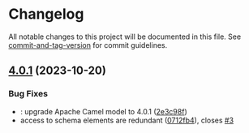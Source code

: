 # Changelog

All notable changes to this project will be documented in this file. See [commit-and-tag-version](https://github.com/absolute-version/commit-and-tag-version) for commit guidelines.

## [4.0.1](https://github.com/hawtio/camel-model/compare/v4.0.0...v4.0.1) (2023-10-20)


### Bug Fixes

* : upgrade Apache Camel model to 4.0.1 ([2e3c98f](https://github.com/hawtio/camel-model/commit/2e3c98f5bc96a18f5b2e2a4e80be2a8ef4793be2))
* access to schema elements are redundant ([0712fb4](https://github.com/hawtio/camel-model/commit/0712fb4c1394cdb04a0d2f7a3f15a3a398a60278)), closes [#3](https://github.com/hawtio/camel-model/issues/3)

